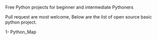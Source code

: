 Free Python projects for beginner and intermediate Pythoners

Pull request are most welcome, Below are the list of open source basic python project.

1- Python_Map
